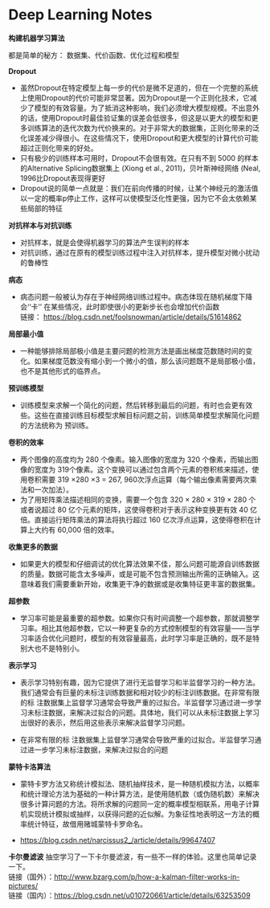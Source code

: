 # Deep Learning Notes

**构建机器学习算法**

都是简单的秘方： 数据集、代价函数、优化过程和模型


**Dropout**
- 虽然Dropout在特定模型上每一步的代价是微不足道的，但在一个完整的系统上使用Dropout的代价可能非常显著。因为Dropout是一个正则化技术，它减少了模型的有效容量。为了抵消这种影响，我们必须增大模型规模。不出意外的话，使用Dropout时最佳验证集的误差会低很多，但这是以更大的模型和更多训练算法的迭代次数为代价换来的。对于非常大的数据集，正则化带来的泛化误差减少得很小。在这些情况下，使用Dropout和更大模型的计算代价可能超过正则化带来的好处。
- 只有极少的训练样本可用时，Dropout不会很有效。在只有不到 5000 的样本的Alternative Splicing数据集上 (Xiong et al., 2011)，贝叶斯神经网络 (Neal, 1996比Dropout表现得更好
- Dropout说的简单一点就是：我们在前向传播的时候，让某个神经元的激活值以一定的概率p停止工作，这样可以使模型泛化性更强，因为它不会太依赖某些局部的特征

**对抗样本与对抗训练**
- 对抗样本，就是会使得机器学习的算法产生误判的样本
- 对抗训练，通过在原有的模型训练过程中注入对抗样本，提升模型对微小扰动的鲁棒性

**病态**
- 病态问题一般被认为存在于神经网络训练过程中。病态体现在随机梯度下降会‘‘卡’’ 在某些情况，此时即使很小的更新步长也会增加代价函数  
链接： https://blog.csdn.net/foolsnowman/article/details/51614862

**局部最小值**
- 一种能够排除局部极小值是主要问题的检测方法是画出梯度范数随时间的变化。如果梯度范数没有缩小到一个微小的值，那么该问题既不是局部极小值，也不是其他形式的临界点。

**预训练模型**
- 训练模型来求解一个简化的问题，然后转移到最后的问题，有时也会更有效些。这些在直接训练目标模型求解目标问题之前，训练简单模型求解简化问题的方法统称为 预训练。

**卷积的效率**
- 两个图像的高度均为 280 个像素。输入图像的宽度为 320 个像素，而输出图像的宽度为 319个像素。这个变换可以通过包含两个元素的卷积核来描述，使用卷积需要 319 ×280 ×3 = 267, 960次浮点运算（每个输出像素需要两次乘法和一次加法）。
- 为了用矩阵乘法描述相同的变换，需要一个包含 320 × 280 × 319 × 280 个或者说超过 80 亿个元素的矩阵，这使得卷积对于表示这种变换更有效 40 亿倍。直接运行矩阵乘法的算法将执行超过 160 亿次浮点运算，这使得卷积在计算上大约有 60,000 倍的效率。

**收集更多的数据**
- 如果更大的模型和仔细调试的优化算法效果不佳，那么问题可能源自训练数据的质量。数据可能含太多噪声，或是可能不包含预测输出所需的正确输入。这意味着我们需要重新开始，收集更干净的数据或是收集特征更丰富的数据集。

**超参数**
- 学习率可能是最重要的超参数。如果你只有时间调整一个超参数，那就调整学习率。相比其他超参数，它以一种更复杂的方式控制模型的有效容量——当学习率适合优化问题时，模型的有效容量最高，此时学习率是正确的，既不是特别大也不是特别小。  

**表示学习**
- 表示学习特别有趣，因为它提供了进行无监督学习和半监督学习的一种方法。我们通常会有巨量的未标注训练数据和相对较少的标注训练数据。在非常有限的标 注数据集上监督学习通常会导致严重的过拟合。半监督学习通过进一步学习未标注数据，来解决过拟合的问题。具体地，我们可以从未标注数据上学习出很好的表示，然后用这些表示来解决监督学习问题。

- 在非常有限的标 注数据集上监督学习通常会导致严重的过拟合。半监督学习通过进一步学习未标注数据，来解决过拟合的问题

**蒙特卡洛算法**
- 蒙特卡罗方法又称统计模拟法、随机抽样技术，是一种随机模拟方法，以概率和统计理论方法为基础的一种计算方法，是使用随机数（或伪随机数）来解决很多计算问题的方法。将所求解的问题同一定的概率模型相联系，用电子计算机实现统计模拟或抽样，以获得问题的近似解。为象征性地表明这一方法的概率统计特征，故借用赌城蒙特卡罗命名。

- https://blog.csdn.net/narcissus2_/article/details/99647407

**卡尔曼滤波**
抽空学习了一下卡尔曼滤波，有一些不一样的体验。这里也简单记录一下。  
链接（国外）：http://www.bzarg.com/p/how-a-kalman-filter-works-in-pictures/  
链接（国内）：https://blog.csdn.net/u010720661/article/details/63253509
